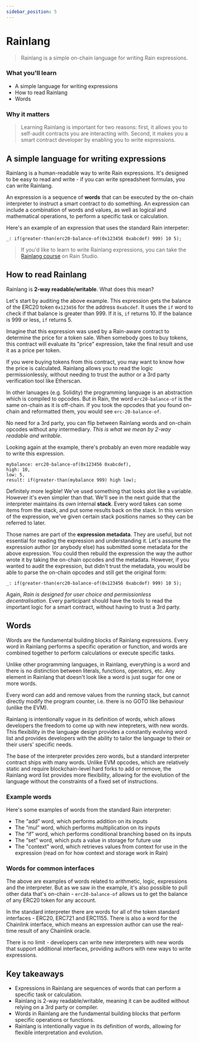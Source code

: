 ```yaml
---
sidebar_position: 5
---
```


# Rainlang

> Rainlang is a simple on-chain language for writing Rain expressions.

### What you'll learn
* A simple language for writing expressions
* How to read Rainlang
* Words

### Why it matters
> Learning Rainlang is important for two reasons: first, it allows you to self-audit contracts you are interacting with. Second, it makes you a smart contract developer by enabling you to write expressions.

## A simple language for writing expressions

Rainlang is a human-readable way to write Rain expressions. It's designed to be easy to read and write - if you can write spreadsheet formulas, you can write Rainlang.

An expression is a sequence of **words** that can be executed by the on-chain interpreter to instruct a smart contract to do something. An expression can include a combination of words and values, as well as logical and mathematical operations, to perform a specific task or calculation.

Here's an example of an expression that uses the standard Rain interpeter:

```
_: if(greater-than(erc20-balance-of(0x123456 0xabcdef) 999) 10 5);
```

> If you'd like to learn to write Rainlang expressions, you can take the [Rainlang course](../learning-rainlang/10-introduction/) on Rain Studio.

## How to read Rainlang

Rainlang is **2-way readable/writable**. What does this mean?

Let's start by auditing the above example. This expression gets the balance of the ERC20 token `0x123456` for the address `0xabcdef`. It  uses the `if` word to check if that balance is greater than 999. If it is, `if` returns 10. If the balance is 999 or less, `if` returns 5.

Imagine that this expression was used by a Rain-aware contract to determine the price for a token sale. When somebody goes to buy tokens, this contract will evaluate its "price" expression, take the final result and use it as a price per token.

If you were buying tokens from this contract, you may want to know how the price is calculated. Rainlang allows you to read the logic permissionlessly, without needing to trust the author or a 3rd party verification tool like Etherscan.

In other lanuages (e.g. Solidity) the programming language is an abstraction which is compiled to opcodes. But in Rain, the word `erc20-balance-of` is the same on-chain as it is off-chain. If you took the opcodes that you found on-chain and reformatted them, you would see `erc-20-balance-of`.

No need for a 3rd party, you can flip between Rainlang words and on-chain opcodes without any intermediary. *This is what we mean by 2-way readable and writable*.

Looking again at the example, there's probably an even more readable way to write this expression.

```
mybalance: erc20-balance-of(0x123456 0xabcdef),
high: 10,
low: 5,
result: if(greater-than(mybalance 999) high low);
```

Definitely more legible! We've used something that looks alot like a variable. However it's even simpler than that. We'll see in the next guide that the interpreter maintains its own internal **stack**. Every word takes can some items from the stack, and put some results back on the stack. In this version of the expression, we've given certain stack positions names so they can be referred to later.

Those names are part of the **expression metadata**. They are useful, but not essential for reading the expression and understanding it. Let's assume the expression author (or anybody else) has submitted some metadata for the above expression. You could then rebuild the expression the way the author wrote it by taking the on-chain opcodes and the metadata. However, if you wanted to audit the expression, but didn't trust the metadata, you would be able to parse the on-chain opcodes and still get the original form:

```
_: if(greater-than(erc20-balance-of(0x123456 0xabcdef) 999) 10 5);
```

Again, *Rain is designed for user choice and permissionless decentralisation*. Every participant should have the tools to read the important logic for a smart contract, without having to trust a 3rd party.

## Words

Words are the fundamental building blocks of Rainlang expressions. Every word in Rainlang performs a specific operation or function, and words are combined together to perform calculations or execute specific tasks. 

Unlike other programming languages, in Rainlang, everything is a word and there is no distinction between literals, functions, operators, etc. Any element in Rainlang that doesn't look like a word is just sugar for one or more words.

Every word can add and remove values from the running stack, but cannot directly modify the program counter, i.e. there is no GOTO like behaviour (unlike the EVM).

Rainlang is intentionally vague in its definition of words, which allows developers the freedom to come up with new intepreters, with new words. This flexibility in the language design provides a constantly evolving word list and provides developers with the ability to tailor the language to their or their users' specific needs.

The base of the interpreter provides zero words, but a standard interpreter contract ships with many words. Unlike EVM opcodes, which are relatively static and require blockchain-level hard forks to add or remove, the Rainlang word list provides more flexibility, allowing for the evolution of the language without the constraints of a fixed set of instructions.

### Example words

Here's some examples of words from the standard Rain interpreter:

* The “add” word, which performs addition on its inputs
* The “mul” word, which performs multiplication on its inputs
* The “if” word, which performs conditional branching based on its inputs
* The “set” word, which puts a value in storage for future use
* The "context" word, which retrieves values from context for use in the expression (read on for how context and storage work in Rain)

### Words for common interfaces

The above are examples of words related to arithmetic, logic, expressions and the interpreter. But as we saw in the example, it's also possible to pull other data that's on-chain - `erc20-balance-of` allows us to get the balance of any ERC20 token for any account.

In the standard interpreter there are words for all of the token standard interfaces - ERC20, ERC721 and ERC1155. There is also a word for the Chainlink interface, which means an expression author can use the real-time result of any Chainlink oracle.

There is no limit - developers can write new interpreters with new words that support additional interfaces, providing authors with new ways to write expressions.

## Key takeaways

* Expressions in Rainlang are sequences of words that can perform a specific task or calculation.
* Rainlang is 2-way readable/writable, meaning it can be audited without relying on a 3rd party or compiler.
* Words in Rainlang are the fundamental building blocks that perform specific operations or functions.
* Rainlang is intentionally vague in its definition of words, allowing for flexible interpretation and evolution.